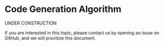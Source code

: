 # Code Generation Algorithm

UNDER CONSTRUCTION

If you are interested in this topic, please contact us by opening an issue on GitHub, and we will prioritize this document.
